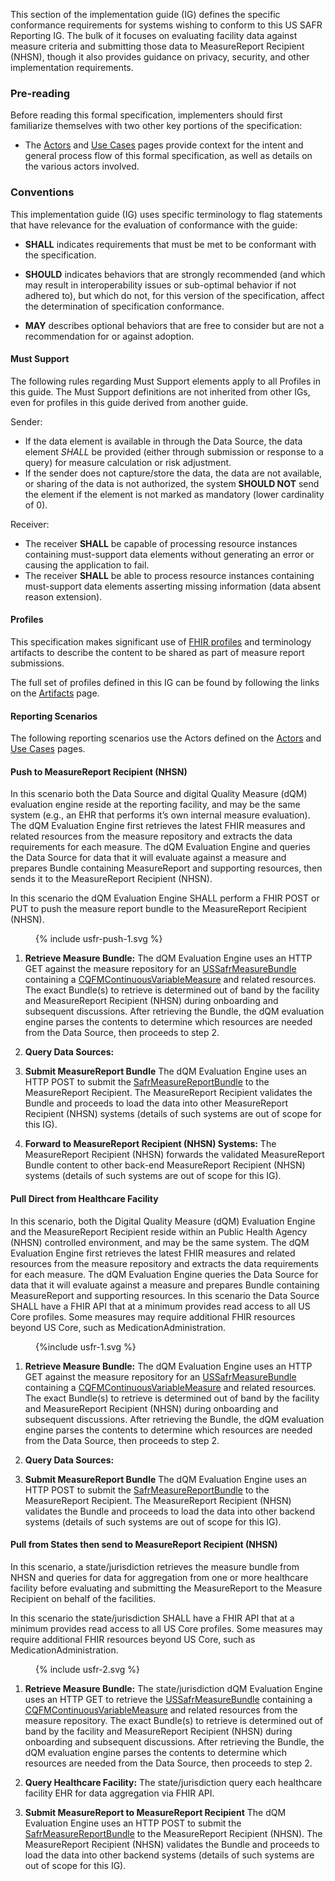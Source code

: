 This section of the implementation guide (IG) defines the specific conformance requirements for systems wishing to conform to this US SAFR Reporting IG. The bulk of it focuses on evaluating facility data against measure criteria and submitting those data to MeasureReport Recipient (NHSN), though it also provides guidance on privacy, security, and other implementation requirements.

### Pre-reading

Before reading this formal specification, implementers should first familiarize themselves with two other key portions of the specification:

* The [Actors](actors.html) and [Use Cases](usecases.html) pages provide context for the intent and general process flow of this formal specification, as well as details on the various actors involved.


### Conventions

This implementation guide (IG) uses specific terminology to flag statements that have relevance for the evaluation of conformance with the guide:

* **SHALL** indicates requirements that must be met to be conformant with the specification.

* **SHOULD** indicates behaviors that are strongly recommended (and which may result in interoperability issues or sub-optimal behavior if not adhered to), but which do not, for this version of the specification, affect the determination of specification conformance.

* **MAY** describes optional behaviors that are free to consider but are not a recommendation for or against adoption.

#### Must Support ###

The following rules regarding Must Support  elements apply to all Profiles in this guide. The Must Support definitions are not inherited from other IGs, even for profiles in this guide derived from another guide.

Sender:

* If the data element is available in through the Data Source, the data element *SHALL* be provided (either through submission or response to a query) for measure calculation or risk adjustment.
* If the sender does not capture/store the data, the data are not available, or sharing of the data is not authorized, the system **SHOULD NOT** send the element if the element is not marked as mandatory (lower cardinality of 0).

Receiver: 

* The receiver **SHALL** be capable of processing resource instances containing must-support data elements without generating an error or causing the application to fail.
* The receiver **SHALL** be able to process resource instances containing must-support data elements asserting missing information (data absent reason extension).

#### Profiles

This specification makes significant use of [FHIR profiles]({{site.data.fhir.path}}profiling.html) and terminology artifacts to describe the content to be shared as part of measure report submissions.

The full set of profiles defined in this IG can be found by following the links on the [Artifacts](artifacts.html) page.

#### Reporting Scenarios

The following reporting scenarios use the Actors defined on the [Actors](actors.html) and [Use Cases](usecases.html) pages.

#### Push to MeasureReport Recipient (NHSN)

In this scenario both the Data Source and digital Quality Measure (dQM) evaluation engine reside at the reporting facility, and may be the same system (e.g., an EHR that performs it’s own internal measure evaluation). The dQM Evaluation Engine first retrieves the latest FHIR measures and related resources from the measure repository and extracts the data requirements for each measure. The dQM Evaluation Engine and queries the Data Source for data that it will evaluate against a measure and prepares Bundle containing MeasureReport and supporting resources, then sends it to the MeasureReport Recipient (NHSN). 

In this scenario the dQM Evaluation Engine SHALL perform a FHIR POST or PUT to push the measure report bundle to the MeasureReport Recipient (NHSN).
<figure>
  {% include usfr-push-1.svg %}
  <figcaption></figcaption>
</figure>

1. **Retrieve Measure Bundle:** The dQM Evaluation Engine uses an HTTP GET against the measure repository for an [USSafrMeasureBundle](StructureDefinition-us-safr-measure-bundle.html) containing a [CQFMContinuousVariableMeasure]({{site.data.fhir.ver.cqfm}}/StructureDefinition-cv-measure-cqfm.html) <!--[CRMIShareableMeasure]({{site.data.fhir.ver.crmi}}/StructureDefinition-crmi-shareablemeasure.html)--> and related resources. The exact Bundle(s) to retrieve is determined out of band by the facility and MeasureReport Recipient (NHSN) during onboarding and subsequent discussions. After retrieving the Bundle, the dQM evaluation engine parses the contents to determine which resources are needed from the Data Source, then proceeds to step 2.

2. **Query Data Sources:**


3. **Submit MeasureReport Bundle** The dQM Evaluation Engine uses an HTTP POST to submit the [SafrMeasureReportBundle](StructureDefinition-us-safr-measurereport-bundle.html) to the MeasureReport Recipient. The MeasureReport Recipient validates the Bundle and proceeds to load the data into other MeasureReport Recipient (NHSN) systems (details of such systems are out of scope for this IG).

4. **Forward to MeasureReport Recipient (NHSN) Systems:** The MeasureReport Recipient (NHSN) forwards the validated MeasureReport Bundle content to other back-end MeasureReport Recipient (NHSN) systems (details of such systems are out of scope for this IG).



#### Pull Direct from Healthcare Facility 
In this scenario, both the Digital Quality Measure (dQM) Evaluation Engine and the MeasureReport Recipient reside within an Public Health Agency (NHSN) controlled environment, and may be the same system. The dQM Evaluation Engine first retrieves the latest FHIR measures and related resources from the measure repository and extracts the data requirements for each measure. The dQM Evaluation Engine queries the Data Source for data that it will evaluate against a measure and prepares Bundle containing MeasureReport and supporting resources.
In this scenario the Data Source SHALL have a FHIR API that at a minimum provides read access to all US Core profiles. Some measures may require additional FHIR resources beyond US Core, such as MedicationAdministration.

<figure>
  {%include usfr-1.svg %}
  <figcaption></figcaption>
</figure>

1. **Retrieve Measure Bundle:** The dQM Evaluation Engine uses an HTTP GET against the measure repository for an [USSafrMeasureBundle](StructureDefinition-us-safr-measure-bundle.html) containing a [CQFMContinuousVariableMeasure]({{site.data.fhir.ver.cqfm}}/StructureDefinition-cv-measure-cqfm.html)<!--[CRMIShareableMeasure]({{site.data.fhir.ver.crmi}}/StructureDefinition-crmi-shareablemeasure.html)--> and related resources. The exact Bundle(s) to retrieve is determined out of band by the facility and MeasureReport Recipient (NHSN) during onboarding and subsequent discussions. After retrieving the Bundle, the dQM evaluation engine parses the contents to determine which resources are needed from the Data Source, then proceeds to step 2.

2. **Query Data Sources:**


3. **Submit MeasureReport Bundle** The dQM Evaluation Engine uses an HTTP POST to submit the [SafrMeasureReportBundle](StructureDefinition-us-safr-measurereport-bundle.html) to the MeasureReport Recipient. The MeasureReport Recipient (NHSN) validates the Bundle and proceeds to load the data into other backend systems (details of such systems are out of scope for this IG).


#### Pull from States then send to MeasureReport Recipient (NHSN)
In this scenario, a state/jurisdiction retrieves the measure bundle from NHSN and queries for data for aggregation from one or more healthcare facility before evaluating and submitting the MeasureReport to the Measure Recipient on behalf of the facilities.

In this scenario the state/jurisdiction SHALL have a FHIR API that at a minimum provides read access to all US Core profiles. Some measures may require additional FHIR resources beyond US Core, such as MedicationAdministration.

<figure>
  {% include usfr-2.svg %}
  <figcaption></figcaption>
</figure>

1. **Retrieve Measure Bundle:** The state/jurisdiction dQM Evaluation Engine uses an HTTP GET to retrieve the [USSafrMeasureBundle](StructureDefinition-us-safr-measure-bundle.html) containing a [CQFMContinuousVariableMeasure]({{site.data.fhir.ver.cqfm}}/StructureDefinition-cv-measure-cqfm.html)<!--[CRMIShareableMeasure]({{site.data.fhir.ver.crmi}}/StructureDefinition-crmi-shareablemeasure.html)--> and related resources from the measure repository. The exact Bundle(s) to retrieve is determined out of band by the facility and MeasureReport Recipient (NHSN) during onboarding and subsequent discussions. After retrieving the Bundle, the dQM evaluation engine parses the contents to determine which resources are needed from the Data Source, then proceeds to step 2.

2. **Query Healthcare Facility:** The state/jurisdiction query each healthcare facility EHR for data aggregation via FHIR API. 

3. **Submit MeasureReport to MeasureReport Recipient** The dQM Evaluation Engine uses an HTTP POST to submit the [SafrMeasureReportBundle](StructureDefinition-us-safr-measurereport-bundle.html) to the MeasureReport Recipient (NHSN). The MeasureReport Recipient (NHSN) validates the Bundle and proceeds to load the data into other backend systems (details of such systems are out of scope for this IG).